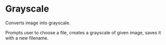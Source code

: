 # Grayscale
Converts image into grayscale.

Prompts user to choose a file, creates a grayscale of given image, saves it with a new filename.
